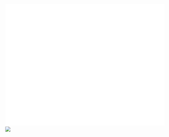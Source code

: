 ![](https://github.com/sargentsteveEr/sargentsteveEr/blob/main/github-metrics.svg)
![](https://komarev.com/ghpvc/?username=sargentsteveEr&color=green)

